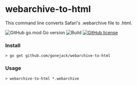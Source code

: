 # webarchive-to-html

This command line converts Safari's .webarchive file to .html.

![GitHub go.mod Go version](https://img.shields.io/github/go-mod/go-version/gonejack/webarchive-to-html)
![Build](https://github.com/gonejack/webarchive-to-html/actions/workflows/go.yml/badge.svg)
[![GitHub license](https://img.shields.io/github/license/gonejack/webarchive-to-html.svg?color=blue)](LICENSE)

### Install
```shell
> go get github.com/gonejack/webarchive-to-html
```

### Usage
```shell
> webarchive-to-html *.webarchive
```
